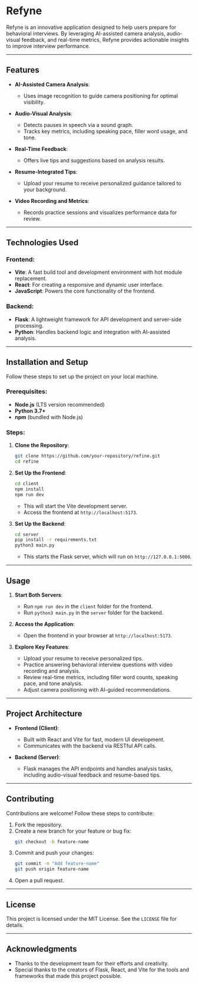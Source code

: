 # **Refyne**  

Refyne is an innovative application designed to help users prepare for behavioral interviews. By leveraging AI-assisted camera analysis, audio-visual feedback, and real-time metrics, Refyne provides actionable insights to improve interview performance.

---

## **Features**

- **AI-Assisted Camera Analysis**:  
  - Uses image recognition to guide camera positioning for optimal visibility.  

- **Audio-Visual Analysis**:  
  - Detects pauses in speech via a sound graph.  
  - Tracks key metrics, including speaking pace, filler word usage, and tone.  

- **Real-Time Feedback**:  
  - Offers live tips and suggestions based on analysis results.  

- **Resume-Integrated Tips**:  
  - Upload your resume to receive personalized guidance tailored to your background.  

- **Video Recording and Metrics**:  
  - Records practice sessions and visualizes performance data for review.

---

## **Technologies Used**

### Frontend:
- **Vite**: A fast build tool and development environment with hot module replacement.  
- **React**: For creating a responsive and dynamic user interface.  
- **JavaScript**: Powers the core functionality of the frontend.  

### Backend:
- **Flask**: A lightweight framework for API development and server-side processing.  
- **Python**: Handles backend logic and integration with AI-assisted analysis.

---

## **Installation and Setup**

Follow these steps to set up the project on your local machine.

### Prerequisites:
- **Node.js** (LTS version recommended)  
- **Python 3.7+**  
- **npm** (bundled with Node.js)  

### Steps:

1. **Clone the Repository**:
   ```bash
   git clone https://github.com/your-repository/refine.git
   cd refine
   ```

2. **Set Up the Frontend**:
   ```bash
   cd client
   npm install
   npm run dev
   ```
   - This will start the Vite development server.  
   - Access the frontend at `http://localhost:5173`.  

3. **Set Up the Backend**:
   ```bash
   cd server
   pip install -r requirements.txt
   python3 main.py
   ```
   - This starts the Flask server, which will run on `http://127.0.0.1:5000`.

---

## **Usage**

1. **Start Both Servers**:
   - Run `npm run dev` in the `client` folder for the frontend.  
   - Run `python3 main.py` in the `server` folder for the backend.  

2. **Access the Application**:
   - Open the frontend in your browser at `http://localhost:5173`.  

3. **Explore Key Features**:
   - Upload your resume to receive personalized tips.  
   - Practice answering behavioral interview questions with video recording and analysis.  
   - Review real-time metrics, including filler word counts, speaking pace, and tone analysis.  
   - Adjust camera positioning with AI-guided recommendations.  

---

## **Project Architecture**

- **Frontend (Client)**:
  - Built with React and Vite for fast, modern UI development.
  - Communicates with the backend via RESTful API calls.  

- **Backend (Server)**:
  - Flask manages the API endpoints and handles analysis tasks, including audio-visual feedback and resume-based tips.

---

## **Contributing**

Contributions are welcome! Follow these steps to contribute:

1. Fork the repository.  
2. Create a new branch for your feature or bug fix:  
   ```bash
   git checkout -b feature-name
   ```  
3. Commit and push your changes:  
   ```bash
   git commit -m "Add feature-name"
   git push origin feature-name
   ```  
4. Open a pull request.

---

## **License**

This project is licensed under the MIT License. See the `LICENSE` file for details.

---

## **Acknowledgments**

- Thanks to the development team for their efforts and creativity.  
- Special thanks to the creators of Flask, React, and Vite for the tools and frameworks that made this project possible.
```
